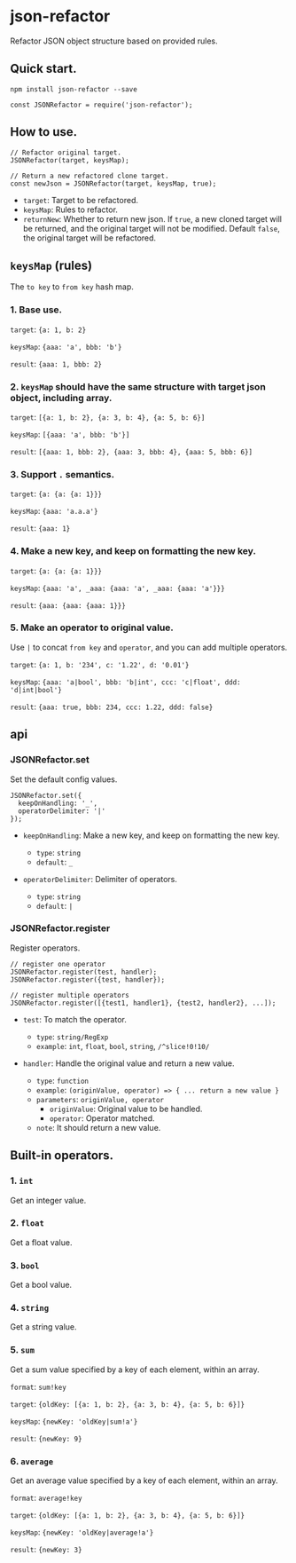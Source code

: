 # json-refactor

Refactor JSON object structure based on provided rules.

## Quick start.

```
npm install json-refactor --save

const JSONRefactor = require('json-refactor');
```

## How to use.

```
// Refactor original target.
JSONRefactor(target, keysMap);

// Return a new refactored clone target.
const newJson = JSONRefactor(target, keysMap, true);
```

- `target`: Target to be refactored.
- `keysMap`: Rules to refactor.
- `returnNew`: Whether to return new json. If `true`, a new cloned target will be returned, and the original target will not be modified. Default `false`, the original target will be refactored.

## `keysMap` (rules)

The `to key` to `from key` hash map.

### 1. Base use.

`target`: `{a: 1, b: 2}`

`keysMap`: `{aaa: 'a', bbb: 'b'}`

`result`: `{aaa: 1, bbb: 2}`

### 2. `keysMap` should have the same structure with target json object, including array.

`target`: `[{a: 1, b: 2}, {a: 3, b: 4}, {a: 5, b: 6}]`

`keysMap`: `[{aaa: 'a', bbb: 'b'}]`

`result`: `[{aaa: 1, bbb: 2}, {aaa: 3, bbb: 4}, {aaa: 5, bbb: 6}]`

### 3. Support `.` semantics.

`target`: `{a: {a: {a: 1}}}`

`keysMap`: `{aaa: 'a.a.a'}`

`result`: `{aaa: 1}`

### 4. Make a new key, and keep on formatting the new key.

`target`: `{a: {a: {a: 1}}}`

`keysMap`: `{aaa: 'a', _aaa: {aaa: 'a', _aaa: {aaa: 'a'}}}`

`result`: `{aaa: {aaa: {aaa: 1}}}`

### 5. Make an operator to original value.

Use `|` to concat `from key` and `operator`, and you can add multiple operators.

`target`: `{a: 1, b: '234', c: '1.22', d: '0.01'}`

`keysMap`: `{aaa: 'a|bool', bbb: 'b|int', ccc: 'c|float', ddd: 'd|int|bool'}`

`result`: `{aaa: true, bbb: 234, ccc: 1.22, ddd: false}`

## api

### JSONRefactor.set

Set the default config values.

```
JSONRefactor.set({
  keepOnHandling: '_',
  operatorDelimiter: '|'
});
```

- `keepOnHandling`: Make a new key, and keep on formatting the new key.

  - `type`: `string`
  - `default`: `_`

- `operatorDelimiter`: Delimiter of operators.
  - `type`: `string`
  - `default`: `|`

### JSONRefactor.register

Register operators.

```
// register one operator
JSONRefactor.register(test, handler);
JSONRefactor.register({test, handler});

// register multiple operators
JSONRefactor.register([{test1, handler1}, {test2, handler2}, ...]);
```

- `test`: To match the operator.

  - `type`: `string/RegExp`
  - `example`: `int`, `float`, `bool`, `string`, `/^slice!0!10/`

- `handler`: Handle the original value and return a new value.
  - `type`: `function`
  - `example`: `(originValue, operator) => { ... return a new value }`
  - `parameters`: `originValue, operator`
    - `originValue`: Original value to be handled.
    - `operator`: Operator matched.
  - `note`: It should return a new value.

## Built-in operators.

### 1. `int`

Get an integer value.

### 2. `float`

Get a float value.

### 3. `bool`

Get a bool value.

### 4. `string`

Get a string value.

### 5. `sum`

Get a sum value specified by a key of each element, within an array.

`format`: `sum!key`

`target`: `{oldKey: [{a: 1, b: 2}, {a: 3, b: 4}, {a: 5, b: 6}]}`

`keysMap`: `{newKey: 'oldKey|sum!a'}`

`result`: `{newKey: 9}`

### 6. `average`

Get an average value specified by a key of each element, within an array.

`format`: `average!key`

`target`: `{oldKey: [{a: 1, b: 2}, {a: 3, b: 4}, {a: 5, b: 6}]}`

`keysMap`: `{newKey: 'oldKey|average!a'}`

`result`: `{newKey: 3}`
